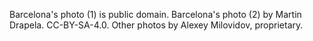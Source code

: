 Barcelona's photo (1) is public domain.
Barcelona's photo (2) by Martin Drapela. CC-BY-SA-4.0.
Other photos by Alexey Milovidov, proprietary.
